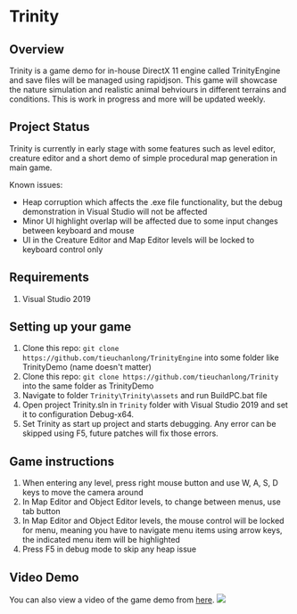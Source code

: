 # Trinity

## Overview
Trinity is a game demo for in-house DirectX 11 engine called TrinityEngine and save files will be managed using rapidjson. This game will showcase the nature simulation and realistic animal behviours in different terrains and conditions.
This is work in progress and more will be updated weekly. 

## Project Status
Trinity is currently in early stage with some features such as level editor, creature editor and a short demo of simple procedural map generation in main game.

Known issues:
* Heap corruption which affects the .exe file functionality, but the debug demonstration in Visual Studio will not be affected
* Minor UI highlight overlap will be affected due to some input changes between keyboard and mouse
* UI in the Creature Editor and Map Editor levels will be locked to keyboard control only

## Requirements

1. Visual Studio 2019

## Setting up your game

1. Clone this repo: `git clone https://github.com/tieuchanlong/TrinityEngine` into some folder like TrinityDemo (name doesn't matter)
2. Clone this repo: `git clone https://github.com/tieuchanlong/Trinity` into the same folder as TrinityDemo
3. Navigate to folder `Trinity\Trinity\assets` and run BuildPC.bat file
4. Open project Trinity.sln in `Trinity` folder with Visual Studio 2019 and set it to configuration Debug-x64.
5. Set Trinity as start up project and starts debugging. Any error can be skipped using F5, future patches will fix those errors.

## Game instructions

1. When entering any level, press right mouse button and use W, A, S, D keys to move the camera around
2. In Map Editor and Object Editor levels, to change between menus, use tab button
3. In Map Editor and Object Editor levels, the mouse control will be locked for menu, meaning you have to navigate menu items using arrow keys, the indicated menu item will be highlighted
4. Press F5 in debug mode to skip any heap issue

## Video Demo

You can also view a video of the game demo from [here](https://drive.google.com/file/d/1hTUAlbKLin6nEQldu-iRcRYgb9prxzKs/view?usp=sharing).
![](TrinityEngineDemo.gif)
